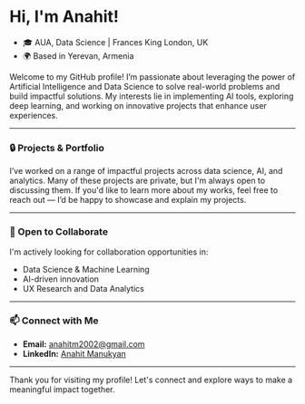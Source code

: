 # Hi, I'm Anahit! 

- 🎓 AUA, Data Science | Frances King London, UK
- 🌍 Based in Yerevan, Armenia

Welcome to my GitHub profile! I’m passionate about leveraging the power of Artificial Intelligence and Data Science to solve real-world problems and build impactful solutions. My interests lie in implementing AI tools, exploring deep learning, and working on innovative projects that enhance user experiences.

---

### 🔒 Projects & Portfolio
I’ve worked on a range of impactful projects across data science, AI, and analytics. Many of these projects are private, but I'm always open to discussing them. If you'd like to learn more about my works, feel free to reach out — I’d be happy to showcase and explain my projects.

---

### 🤝 Open to Collaborate
I'm actively looking for collaboration opportunities in:
- Data Science & Machine Learning
- AI-driven innovation
- UX Research and Data Analytics

---

### 📫 Connect with Me
- **Email:** anahitm2002@gmail.com
- **LinkedIn:** [Anahit Manukyan](https://linkedin.com/in/anahit-manukyan-1ba10a248)

---

Thank you for visiting my profile! Let's connect and explore ways to make a meaningful impact together.
